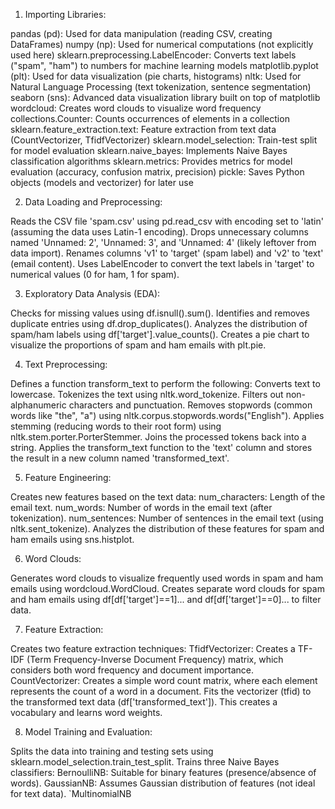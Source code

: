1. Importing Libraries:

pandas (pd): Used for data manipulation (reading CSV, creating DataFrames)
numpy (np): Used for numerical computations (not explicitly used here)
sklearn.preprocessing.LabelEncoder: Converts text labels ("spam", "ham") to numbers for machine learning models
matplotlib.pyplot (plt): Used for data visualization (pie charts, histograms)
nltk: Used for Natural Language Processing (text tokenization, sentence segmentation)
seaborn (sns): Advanced data visualization library built on top of matplotlib
wordcloud: Creates word clouds to visualize word frequency
collections.Counter: Counts occurrences of elements in a collection
sklearn.feature_extraction.text: Feature extraction from text data (CountVectorizer, TfidfVectorizer)
sklearn.model_selection: Train-test split for model evaluation
sklearn.naive_bayes: Implements Naive Bayes classification algorithms
sklearn.metrics: Provides metrics for model evaluation (accuracy, confusion matrix, precision)
pickle: Saves Python objects (models and vectorizer) for later use

2. Data Loading and Preprocessing:

Reads the CSV file 'spam.csv' using pd.read_csv with encoding set to 'latin' (assuming the data uses Latin-1 encoding).
Drops unnecessary columns named 'Unnamed: 2', 'Unnamed: 3', and 'Unnamed: 4' (likely leftover from data import).
Renames columns 'v1' to 'target' (spam label) and 'v2' to 'text' (email content).
Uses LabelEncoder to convert the text labels in 'target' to numerical values (0 for ham, 1 for spam).

3. Exploratory Data Analysis (EDA):

Checks for missing values using df.isnull().sum().
Identifies and removes duplicate entries using df.drop_duplicates().
Analyzes the distribution of spam/ham labels using df['target'].value_counts().
Creates a pie chart to visualize the proportions of spam and ham emails with plt.pie.

4. Text Preprocessing:

Defines a function transform_text to perform the following:
Converts text to lowercase.
Tokenizes the text using nltk.word_tokenize.
Filters out non-alphanumeric characters and punctuation.
Removes stopwords (common words like "the", "a") using nltk.corpus.stopwords.words("English").
Applies stemming (reducing words to their root form) using nltk.stem.porter.PorterStemmer.
Joins the processed tokens back into a string.
Applies the transform_text function to the 'text' column and stores the result in a new column named 'transformed_text'.

5. Feature Engineering:

Creates new features based on the text data:
num_characters: Length of the email text.
num_words: Number of words in the email text (after tokenization).
num_sentences: Number of sentences in the email text (using nltk.sent_tokenize).
Analyzes the distribution of these features for spam and ham emails using sns.histplot.

6. Word Clouds:

Generates word clouds to visualize frequently used words in spam and ham emails using wordcloud.WordCloud.
Creates separate word clouds for spam and ham emails using df[df['target']==1]... and df[df['target']==0]... to filter data.

7. Feature Extraction:

Creates two feature extraction techniques:
TfidfVectorizer: Creates a TF-IDF (Term Frequency-Inverse Document Frequency) matrix, which considers both word frequency and document importance.
CountVectorizer: Creates a simple word count matrix, where each element represents the count of a word in a document.
Fits the vectorizer (tfid) to the transformed text data (df['transformed_text']). This creates a vocabulary and learns word weights.

8. Model Training and Evaluation:

Splits the data into training and testing sets using sklearn.model_selection.train_test_split.
Trains three Naive Bayes classifiers:
BernoulliNB: Suitable for binary features (presence/absence of words).
GaussianNB: Assumes Gaussian distribution of features (not ideal for text data).
`MultinomialNB
